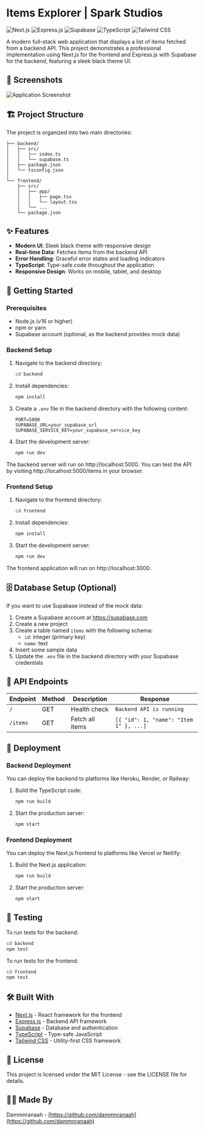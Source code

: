 # Items Explorer | Spark Studios

![Next.js](https://img.shields.io/badge/Next.js-black?style=for-the-badge&logo=next.js&logoColor=white)
![Express.js](https://img.shields.io/badge/Express.js-000000?style=for-the-badge&logo=express&logoColor=white)
![Supabase](https://img.shields.io/badge/Supabase-3ECF8E?style=for-the-badge&logo=supabase&logoColor=white)
![TypeScript](https://img.shields.io/badge/TypeScript-007ACC?style=for-the-badge&logo=typescript&logoColor=white)
![Tailwind CSS](https://img.shields.io/badge/Tailwind_CSS-38B2AC?style=for-the-badge&logo=tailwind-css&logoColor=white)

A modern full-stack web application that displays a list of items fetched from a backend API. This project demonstrates a professional implementation using Next.js for the frontend and Express.js with Supabase for the backend, featuring a sleek black theme UI.

## 📸 Screenshots

![Application Screenshot](https://via.placeholder.com/800x400?text=Items+Explorer+Screenshot)

## 🏗️ Project Structure

The project is organized into two main directories:

```
├── backend/            
│   ├── src/            
│   │   ├── index.ts    
│   │   └── supabase.ts 
│   ├── package.json    
│   └── tsconfig.json  
│
└── frontend/          
    ├── src/            
    │   ├── app/        
    │   │   ├── page.tsx    
    │   │   └── layout.tsx  
    │   └── ...
    └── package.json   
```

## ✨ Features

- **Modern UI**: Sleek black theme with responsive design
- **Real-time Data**: Fetches items from the backend API
- **Error Handling**: Graceful error states and loading indicators
- **TypeScript**: Type-safe code throughout the application
- **Responsive Design**: Works on mobile, tablet, and desktop

## 🚀 Getting Started

### Prerequisites

- Node.js (v16 or higher)
- npm or yarn
- Supabase account (optional, as the backend provides mock data)

### Backend Setup

1. Navigate to the backend directory:
   ```bash
   cd backend
   ```

2. Install dependencies:
   ```bash
   npm install
   ```

3. Create a `.env` file in the backend directory with the following content:
   ```
   PORT=5000
   SUPABASE_URL=your_supabase_url
   SUPABASE_SERVICE_KEY=your_supabase_service_key
   ```

4. Start the development server:
   ```bash
   npm run dev
   ```

The backend server will run on http://localhost:5000. You can test the API by visiting http://localhost:5000/items in your browser.

### Frontend Setup

1. Navigate to the frontend directory:
   ```bash
   cd frontend
   ```

2. Install dependencies:
   ```bash
   npm install
   ```

3. Start the development server:
   ```bash
   npm run dev
   ```

The frontend application will run on http://localhost:3000.

## 🗄️ Database Setup (Optional)

If you want to use Supabase instead of the mock data:

1. Create a Supabase account at https://supabase.com
2. Create a new project
3. Create a table named `items` with the following schema:
   - `id`: integer (primary key)
   - `name`: text
4. Insert some sample data
5. Update the `.env` file in the backend directory with your Supabase credentials

## 🔌 API Endpoints

| Endpoint | Method | Description | Response |
|----------|--------|-------------|----------|
| `/` | GET | Health check | `Backend API is running` |
| `/items` | GET | Fetch all items | `[{ "id": 1, "name": "Item 1" }, ...]` |

## 🚢 Deployment

### Backend Deployment

You can deploy the backend to platforms like Heroku, Render, or Railway:

1. Build the TypeScript code:
   ```bash
   npm run build
   ```

2. Start the production server:
   ```bash
   npm start
   ```

### Frontend Deployment

You can deploy the Next.js frontend to platforms like Vercel or Netlify:

1. Build the Next.js application:
   ```bash
   npm run build
   ```

2. Start the production server:
   ```bash
   npm start
   ```

## 🧪 Testing

To run tests for the backend:

```bash
cd backend
npm test
```

To run tests for the frontend:

```bash
cd frontend
npm test
```

## 🛠️ Built With

- [Next.js](https://nextjs.org/) - React framework for the frontend
- [Express.js](https://expressjs.com/) - Backend API framework
- [Supabase](https://supabase.com/) - Database and authentication
- [TypeScript](https://www.typescriptlang.org/) - Type-safe JavaScript
- [Tailwind CSS](https://tailwindcss.com/) - Utility-first CSS framework

## 📝 License

This project is licensed under the MIT License - see the LICENSE file for details.

## 👨‍💻 Made By

Dammnranaah - [https://github.com/dammnranaah](https://github.com/dammnranaah)

